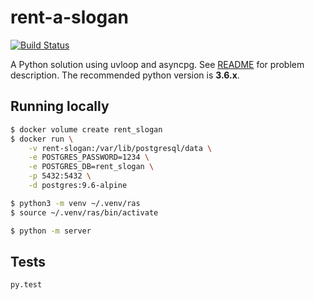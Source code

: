 # rent-a-slogan

[![Build Status](https://travis-ci.org/caulagi/py-ras.svg?branch=master)](https://travis-ci.org/caulagi/py-ras)

A Python solution using uvloop and asyncpg. See [README][1] for problem
description. The recommended python version is **3.6.x**.

## Running locally

```bash
$ docker volume create rent_slogan
$ docker run \
    -v rent-slogan:/var/lib/postgresql/data \
    -e POSTGRES_PASSWORD=1234 \
    -e POSTGRES_DB=rent_slogan \
    -p 5432:5432 \
    -d postgres:9.6-alpine

$ python3 -m venv ~/.venv/ras
$ source ~/.venv/ras/bin/activate

$ python -m server
```

## Tests

```bash
py.test
```


[1]: https://github.com/caulagi/rent-a-slogan/blob/master/README.md
